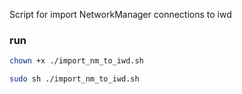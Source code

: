 Script for import NetworkManager connections to iwd

### run
```bash
chown +x ./import_nm_to_iwd.sh
```
```bash
sudo sh ./import_nm_to_iwd.sh
```
